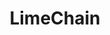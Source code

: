 ---
title: LimeChain
category:
  - Infrastructure
ApprovedOn: Q1 2024
externalUrl: "#"
type: Grant 
grantType: Project
---